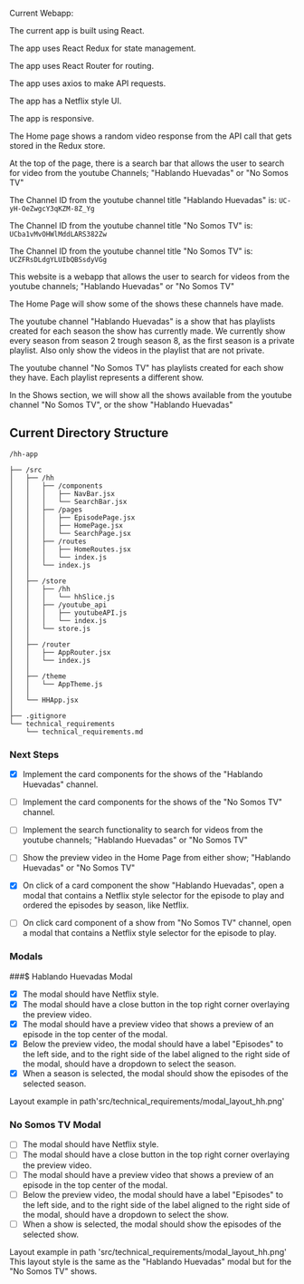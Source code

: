 Current Webapp:

The current app is built using React.

The app uses React Redux for state management.

The app uses React Router for routing.

The app uses axios to make API requests.

The app has a Netflix style UI.

The app is responsive.

The Home page shows a random video response from the API call that gets stored in the Redux store.

At the top of the page, there is a search bar that allows the user to search for video from the youtube Channels; "Hablando Huevadas" or "No Somos TV"

The Channel ID from the youtube channel title "Hablando Huevadas" is: `UC-yH-OeZwgcY3qKZM-8Z_Yg`

The Channel ID from the youtube channel title "No Somos TV" is: `UCba1vMvOHWlMddLARS382Zw`

The Channel ID from the youtube channel title "No Somos TV" is: `UCZFRsDLdgYLUIbQBSsdyVGg`

This website is a webapp that allows the user to search for videos from the youtube channels; "Hablando Huevadas" or "No Somos TV"

The Home Page will show some of the shows these channels have made.

The youtube channel "Hablando Huevadas" is a show that has playlists created for each season the show has currently made. We currently show every season from season 2 trough season 8, as the first season is a private playlist. Also only show the videos in the playlist that are not private.

The youtube channel "No Somos TV" has playlists created for each show they have. Each playlist represents a different show.

In the Shows section, we will show all the shows available from the youtube channel "No Somos TV", or the show  "Hablando Huevadas"

## Current Directory Structure
```text
/hh-app

├── /src
│   ├── /hh
│   │   ├── /components
│   │   │   ├── NavBar.jsx
│   │   │   └── SearchBar.jsx
│   │   ├── /pages
│   │   │   ├── EpisodePage.jsx
│   │   │   ├── HomePage.jsx
│   │   │   └── SearchPage.jsx
│   │   ├── /routes
│   │   │   ├── HomeRoutes.jsx
│   │   │   └── index.js
│   │   └── index.js
│   │
│   ├── /store
│   │   ├── /hh
│   │   │   └── hhSlice.js
│   │   ├── /youtube_api
│   │   │   ├── youtubeAPI.js
│   │   │   └── index.js
│   │   └── store.js
│   │
│   ├── /router
│   │   ├── AppRouter.jsx
│   │   └── index.js
│   │
│   ├── /theme
│   │   └── AppTheme.js
│   │
│   └── HHApp.jsx
│
├── .gitignore
└── technical_requirements
    └── technical_requirements.md
```

### Next Steps
- [x] Implement the card components for the shows of the "Hablando Huevadas" channel.
- [ ] Implement the card components for the shows of the "No Somos TV" channel.
- [ ] Implement the search functionality to search for videos from the youtube channels; "Hablando Huevadas" or "No Somos TV"
- [ ] Show the preview video in the Home Page from either show; "Hablando Huevadas" or "No Somos TV"
- [x] On click of a card component the show "Hablando Huevadas", open a modal that contains a Netflix style selector for the episode to play and ordered the episodes by season, like Netflix.
- [ ] On click card component of a show from "No Somos TV" channel, open a modal that contains a Netflix style selector for the episode to play.


### Modals

###$ Hablando Huevadas Modal
- [x] The modal should have Netflix style.
- [x] The modal should have a close button in the top right corner overlaying the preview video.
- [x] The modal should have a preview video that shows a preview of an episode in the top center of the modal.
- [x] Below the preview video, the modal should have a label "Episodes" to the left side, and to the right side of the label aligned to the right side of the modal, should have a dropdown to select the season.
- [x] When a season is selected, the modal should show the episodes of the selected season.

Layout example in path'src/technical_requirements/modal_layout_hh.png'

### No Somos TV Modal
- [ ] The modal should have Netflix style.
- [ ] The modal should have a close button in the top right corner overlaying the preview video.
- [ ] The modal should have a preview video that shows a preview of an episode in the top center of the modal.
- [ ] Below the preview video, the modal should have a label "Episodes" to the left side, and to the right side of the label aligned to the right side of the modal, should have a dropdown to select the show.
- [ ] When a show is selected, the modal should show the episodes of the selected show.

Layout example in path 'src/technical_requirements/modal_layout_hh.png'
This layout style is the same as the "Hablando Huevadas" modal but for the "No Somos TV" shows.


